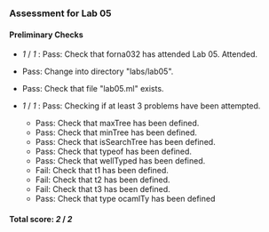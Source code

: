 ### Assessment for Lab 05

#### Preliminary Checks

+  _1_ / _1_ : Pass: Check that forna032 has attended Lab 05. Attended.

+ Pass: Change into directory "labs/lab05".

+ Pass: Check that file "lab05.ml" exists.

+  _1_ / _1_ : Pass: Checking if at least 3 problems have been attempted.
	+ Pass: Check that maxTree has been defined.
	+ Pass: Check that minTree has been defined.
	+ Pass: Check that isSearchTree has been defined.
	+ Pass: Check that typeof has been defined.
	+ Pass: Check that wellTyped has been defined.
	+ Fail: Check that t1 has been defined.
	+ Fail: Check that t2 has been defined.
	+ Fail: Check that t3 has been defined.
	+ Pass: Check that type ocamlTy has been defined

#### Total score: _2_ / _2_


